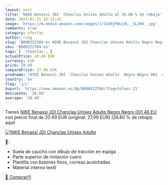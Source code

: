 ```yaml
---
layout: post
title: 'NIKE Benassi JDI  Chanclas Unisex Adulto al 26.80 % de rebaja'
date: 2021-01-25 10:15:42
image: 'https://m.media-amazon.com/images/I/31U0jPWuj0L._SL200_.jpg'
comments: true
category: ofertas
author: ring
slug: 'B00B3Z2TB4-es NIKE Benassi JDI Chanclas Unisex Adulto Negro Negro 001 46 EU'
sku: 'B00B3Z2TB4-es'
tags: [ 'chanclas', ]
actualPrice: 20.49 EUR
currency: EUR
price: 20.49
comparePrice: 27.99 EUR
prodname: 'NIKE Benassi JDI  Chanclas Unisex Adulto  Negro Negro 001  46 EU'
country: 'es'
flag: '🇪🇸'
buyurl: 'https://www.amazon.es/dp/B00B3Z2TB4/?tag=tolees-21'
descuento: '26.80'
average: '20.49'
---
```


Tienes [NIKE Benassi JDI  Chanclas Unisex Adulto  Negro Negro 001  46 EU](https://www.amazon.es/dp/B00B3Z2TB4/?tag=tolees-21) con precio final de  20.49 EUR (original: 27.99 EUR) (26.80 %  de rebaja) aqui!

[![NIKE Benassi JDI  Chanclas Unisex Adulto](https://m.media-amazon.com/images/I/31U0jPWuj0L._SL200_.jpg)](https://www.amazon.es/dp/B00B3Z2TB4/?tag=tolees-21)

🔎:

- Suela de caucho con dibujo de tracción en espiga
- Parte superior de imitación cuero
- Plantilla con botones finos, correas acolchadas
- Material interno textil

[🛒 Comprar!!!](https://www.amazon.es/dp/B00B3Z2TB4/?tag=tolees-21)
